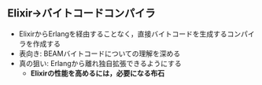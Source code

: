 ##  Elixir→バイトコードコンパイラ

* ElixirからErlangを経由することなく，直接バイトコードを生成するコンパイラを作成する
* 表向き: BEAMバイトコードについての理解を深める
* 真の狙い: Erlangから離れ独自拡張できるようにする
  * **Elixirの性能を高めるには，必要になる布石**